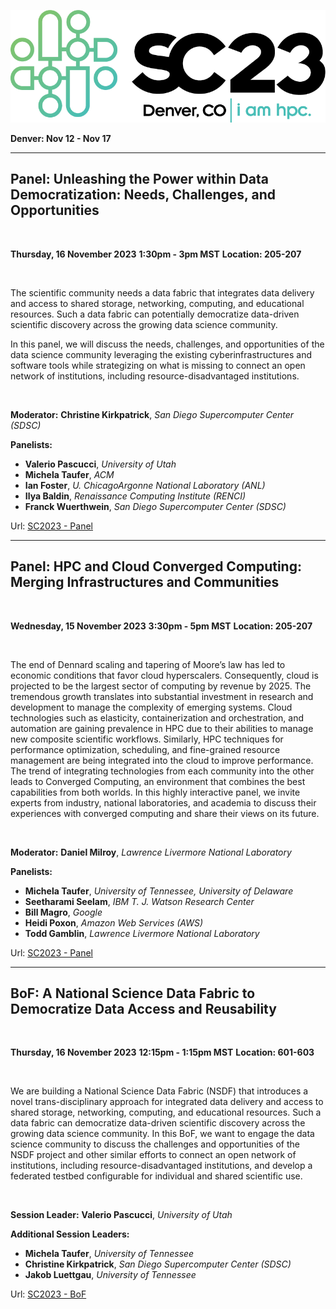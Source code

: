 
<p align=center>
<img src="assets/images/sc23.png"/>
</p> 

**Denver: Nov 12 - Nov 17**

---

## Panel: Unleashing the Power within Data Democratization: Needs, Challenges, and Opportunities
<br>

**Thursday, 16 November 2023**
**1:30pm - 3pm MST**
**Location: 205-207**

<br>
<p>The scientific community needs a data fabric that integrates data delivery and access to shared storage, networking, computing, and educational resources. Such a data fabric can potentially democratize data-driven scientific discovery across the growing data science community.

In this panel, we will discuss the needs, challenges, and opportunities of the data science community leveraging the existing cyberinfrastructures and software tools while strategizing on what is missing to connect an open network of institutions, including resource-disadvantaged institutions.</p>

<br>

**Moderator:**
**Christine Kirkpatrick**, *San Diego Supercomputer Center (SDSC)*

**Panelists:**

- **Valerio Pascucci**, *University of Utah*
- **Michela Taufer**, *ACM*
- **Ian Foster**, *U. ChicagoArgonne National Laboratory (ANL)*
- **Ilya Baldin**, *Renaissance Computing Institute (RENCI)*
- **Franck Wuerthwein**, *San Diego Supercomputer Center (SDSC)*

Url: [SC2023 - Panel](https://sc23.supercomputing.org/presentation/?id=pan111&sess=sess194)

---

## Panel: HPC and Cloud Converged Computing: Merging Infrastructures and Communities
<br>

**Wednesday, 15 November 2023**
**3:30pm - 5pm MST**
**Location: 205-207**

<br>
<p>The end of Dennard scaling and tapering of Moore’s law has led to economic conditions that favor cloud hyperscalers. Consequently, cloud is projected to be the largest sector of computing by revenue by 2025. The tremendous growth translates into substantial investment in research and development to manage the complexity of emerging systems. Cloud technologies such as elasticity, containerization and orchestration, and automation are gaining prevalence in HPC due to their abilities to manage new composite scientific workflows. Similarly, HPC techniques for performance optimization, scheduling, and fine-grained resource management are being integrated into the cloud to improve performance. The trend of integrating technologies from each community into the other leads to Converged Computing, an environment that combines the best capabilities from both worlds. In this highly interactive panel, we invite experts from industry, national laboratories, and academia to discuss their experiences with converged computing and share their views on its future.</p>

<br>

**Moderator:**
**Daniel Milroy**, *Lawrence Livermore National Laboratory*

**Panelists:**

- **Michela Taufer**, *University of Tennessee, University of Delaware*
- **Seetharami Seelam**, *IBM T. J. Watson Research Center*
- **Bill Magro**, *Google*
- **Heidi Poxon**, *Amazon Web Services (AWS)*
- **Todd Gamblin**, *Lawrence Livermore National Laboratory*

Url: [SC2023 - Panel](https://sc23.supercomputing.org/presentation/?id=pan110&sess=sess193)

---

## BoF: A National Science Data Fabric to Democratize Data Access and Reusability
<br>

**Thursday, 16 November 2023**
**12:15pm - 1:15pm MST**
**Location: 601-603**

<br>
<p>We are building a National Science Data Fabric (NSDF) that introduces a novel trans-disciplinary approach for integrated data delivery and access to shared storage, networking, computing, and educational resources. Such a data fabric can democratize data-driven scientific discovery across the growing data science community. In this BoF, we want to engage the data science community to discuss the challenges and opportunities of the NSDF project and other similar efforts to connect an open network of institutions, including resource-disadvantaged institutions, and develop a federated testbed configurable for individual and shared scientific use.</p>

<br>

**Session Leader:**
**Valerio Pascucci**, *University of Utah*

**Additional Session Leaders:**

- **Michela Taufer**, *University of Tennessee*
- **Christine Kirkpatrick**, *San Diego Supercomputer Center (SDSC)*
- **Jakob Luettgau**, *University of Tennessee*

Url: [SC2023 - BoF](https://sc23.supercomputing.org/presentation/?id=bof188&sess=sess413)